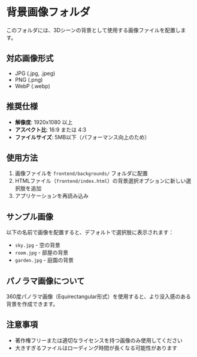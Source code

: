 # 背景画像フォルダ

このフォルダには、3Dシーンの背景として使用する画像ファイルを配置します。

## 対応画像形式
- JPG (.jpg, .jpeg)
- PNG (.png)
- WebP (.webp)

## 推奨仕様
- **解像度**: 1920x1080 以上
- **アスペクト比**: 16:9 または 4:3
- **ファイルサイズ**: 5MB以下（パフォーマンス向上のため）

## 使用方法
1. 画像ファイルを `frontend/backgrounds/` フォルダに配置
2. HTMLファイル（`frontend/index.html`）の背景選択オプションに新しい選択肢を追加
3. アプリケーションを再読み込み

## サンプル画像
以下の名前で画像を配置すると、デフォルトで選択肢に表示されます：
- `sky.jpg` - 空の背景
- `room.jpg` - 部屋の背景  
- `garden.jpg` - 庭園の背景

## パノラマ画像について
360度パノラマ画像（Equirectangular形式）を使用すると、より没入感のある背景を作成できます。

## 注意事項
- 著作権フリーまたは適切なライセンスを持つ画像のみ使用してください
- 大きすぎるファイルはローディング時間が長くなる可能性があります